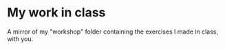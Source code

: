 # My work in class
A mirror of my "workshop" folder containing the exercises I made in class, with you.
